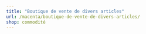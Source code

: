 ```yaml
---
title: "Boutique de vente de divers articles"
url: /macenta/boutique-de-vente-de-divers-articles/
shop: commodité
---
```

